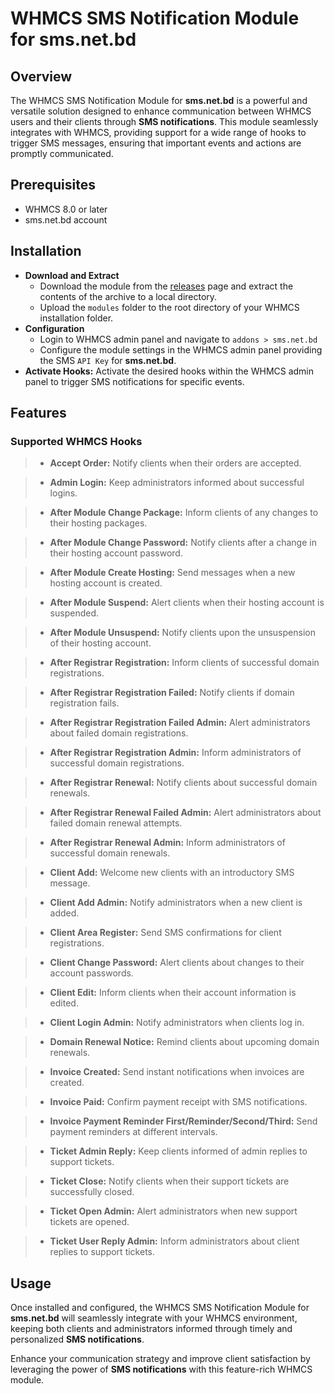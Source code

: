 # WHMCS SMS Notification Module for sms.net.bd

## Overview

The WHMCS SMS Notification Module for **sms.net.bd** is a powerful and versatile solution designed to enhance communication between WHMCS users and their clients through **SMS notifications**. This module seamlessly integrates with WHMCS, providing support for a wide range of hooks to trigger SMS messages, ensuring that important events and actions are promptly communicated.

## Prerequisites

- WHMCS 8.0 or later
- sms.net.bd account

## Installation

- **Download and Extract**
  - Download the module from the [releases](https://github.com/smsnetbd/whmcs-sms-module/releases) page and extract the contents of the archive to a local directory.
  - Upload the `modules` folder to the root directory of your WHMCS installation folder.
- **Configuration**
  - Login to WHMCS admin panel and navigate to `addons > sms.net.bd`
  - Configure the module settings in the WHMCS admin panel providing the SMS `API Key` for **sms.net.bd**.
- **Activate Hooks:** Activate the desired hooks within the WHMCS admin panel to trigger SMS notifications for specific events.

## Features

### Supported WHMCS Hooks

> - **Accept Order:** Notify clients when their orders are accepted.

> - **Admin Login:** Keep administrators informed about successful logins.

> - **After Module Change Package:** Inform clients of any changes to their hosting packages.

> - **After Module Change Password:** Notify clients after a change in their hosting account password.

> - **After Module Create Hosting:** Send messages when a new hosting account is created.

> - **After Module Suspend:** Alert clients when their hosting account is suspended.

> - **After Module Unsuspend:** Notify clients upon the unsuspension of their hosting account.

> - **After Registrar Registration:** Inform clients of successful domain registrations.

> - **After Registrar Registration Failed:** Notify clients if domain registration fails.

> - **After Registrar Registration Failed Admin:** Alert administrators about failed domain registrations.

> - **After Registrar Registration Admin:** Inform administrators of successful domain registrations.

> - **After Registrar Renewal:** Notify clients about successful domain renewals.

> - **After Registrar Renewal Failed Admin:** Alert administrators about failed domain renewal attempts.

> - **After Registrar Renewal Admin:** Inform administrators of successful domain renewals.

> - **Client Add:** Welcome new clients with an introductory SMS message.

> - **Client Add Admin:** Notify administrators when a new client is added.

> - **Client Area Register:** Send SMS confirmations for client registrations.

> - **Client Change Password:** Alert clients about changes to their account passwords.

> - **Client Edit:** Inform clients when their account information is edited.

> - **Client Login Admin:** Notify administrators when clients log in.

> - **Domain Renewal Notice:** Remind clients about upcoming domain renewals.

> - **Invoice Created:** Send instant notifications when invoices are created.

> - **Invoice Paid:** Confirm payment receipt with SMS notifications.

> - **Invoice Payment Reminder First/Reminder/Second/Third:** Send payment reminders at different intervals.

> - **Ticket Admin Reply:** Keep clients informed of admin replies to support tickets.

> - **Ticket Close:** Notify clients when their support tickets are successfully closed.

> - **Ticket Open Admin:** Alert administrators when new support tickets are opened.

> - **Ticket User Reply Admin:** Inform administrators about client replies to support tickets.

## Usage

Once installed and configured, the WHMCS SMS Notification Module for **sms.net.bd** will seamlessly integrate with your WHMCS environment, keeping both clients and administrators informed through timely and personalized **SMS notifications**.

Enhance your communication strategy and improve client satisfaction by leveraging the power of **SMS notifications** with this feature-rich WHMCS module.
